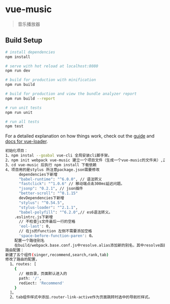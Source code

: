 # vue-music

> 音乐播放器

## Build Setup

``` bash
# install dependencies
npm install

# serve with hot reload at localhost:8080
npm run dev

# build for production with minification
npm run build

# build for production and view the bundle analyzer report
npm run build --report

# run unit tests
npm run unit

# run all tests
npm test
```

For a detailed explanation on how things work, check out the [guide](http://vuejs-templates.github.io/webpack/) and [docs for vue-loader](http://vuejs.github.io/vue-loader).
``` bash
初始化项目：
1、npm instal --goabal vue-cli 全局安装cli脚手架。
2、npm init webpack vue-music 建立一个项目文件（生成一个vue-music的文件夹）,之后跳出的都直接回车。
3、cd vue-music 后执行 npm install 下载依赖
4、项目用的是stylus 所注意package.json需要修改
      dependencies下新增
      "babel-runtime": "^6.0.0", // 语法转义
      "fastclick": "^1.0.6" // 移动端点击300ms延迟问题。
      "jsonp": "0.2.1", // json插件
      "better-scroll": "^0.1.15"
      devDependencies下新增
      "stylus": "^0.54.5",
      "stylus-loader": "^2.1.1",
      "babel-polyfill": "^6.2.0",// es6语法转义。
    .eslintrc.js下新增
      // 不检查js文件最后一行的空格
      'eol-last': 0,
      // 在js的function 左侧不需要添加空格
      'space-before-function-paren': 0。
    配置一个路径别名
    在build/webpack.base.conf.js中resolve.alias添加新的别名，其中resolve函数中__dirname为当前目录
路由配置：
新建了五个组件(singer,recommend,search,rank,tab)
修改了路由的配置，
  1、routes: [
    {
      // 根目录，页面默认进入的
      path: '/',
      rediect: 'Recommend'
    }
  ]。
  2、tab组件样式中添加.router-link-active作为页面跳转时选中的导航栏样式。
```